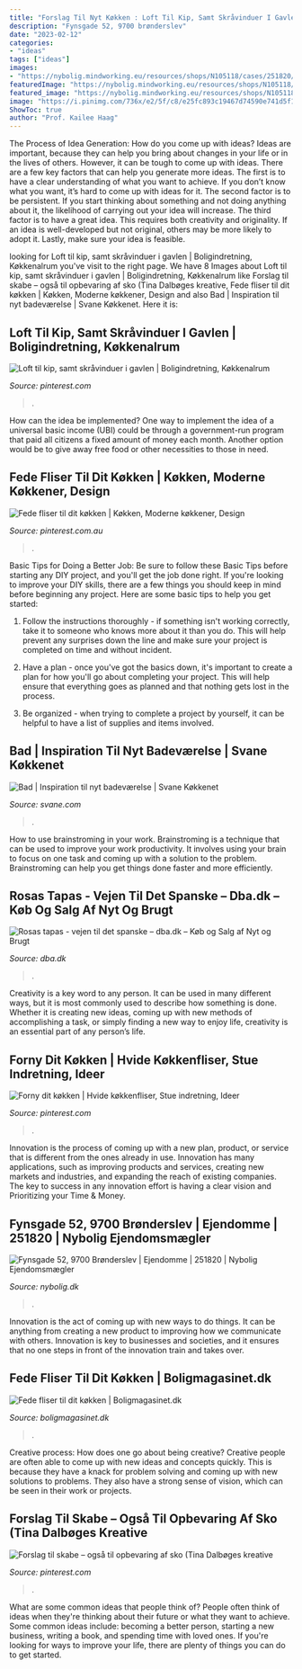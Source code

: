 ```yaml
---
title: "Forslag Til Nyt Køkken : Loft Til Kip, Samt Skråvinduer I Gavlen"
description: "Fynsgade 52, 9700 brønderslev"
date: "2023-02-12"
categories:
- "ideas"
tags: ["ideas"]
images:
- "https://nybolig.mindworking.eu/resources/shops/N105118/cases/251820/casemedia/images/8c50c79e5086acbae1ad132ef4ea2253/customsize.jpg?deviceid=xxx&amp;bgcolor=ffffff&amp;dpi=72&amp;jq=70&amp;tp=rgb&amp;fo=1&amp;w=1920&amp;h=1200"
featuredImage: "https://nybolig.mindworking.eu/resources/shops/N105118/cases/251820/casemedia/images/8c50c79e5086acbae1ad132ef4ea2253/customsize.jpg?deviceid=xxx&amp;bgcolor=ffffff&amp;dpi=72&amp;jq=70&amp;tp=rgb&amp;fo=1&amp;w=1920&amp;h=1200"
featured_image: "https://nybolig.mindworking.eu/resources/shops/N105118/cases/251820/casemedia/images/8c50c79e5086acbae1ad132ef4ea2253/customsize.jpg?deviceid=xxx&amp;bgcolor=ffffff&amp;dpi=72&amp;jq=70&amp;tp=rgb&amp;fo=1&amp;w=1920&amp;h=1200"
image: "https://i.pinimg.com/736x/e2/5f/c8/e25fc893c19467d74590e741d5f1b64c--villa.jpg"
ShowToc: true
author: "Prof. Kailee Haag"
---
```



The Process of Idea Generation: How do you come up with ideas?
Ideas are important, because they can help you bring about changes in your life or in the lives of others. However, it can be tough to come up with ideas. There are a few key factors that can help you generate more ideas. The first is to have a clear understanding of what you want to achieve. If you don’t know what you want, it’s hard to come up with ideas for it. The second factor is to be persistent. If you start thinking about something and not doing anything about it, the likelihood of carrying out your idea will increase. The third factor is to have a great idea. This requires both creativity and originality. If an idea is well-developed but not original, others may be more likely to adopt it. Lastly, make sure your idea is feasible.

	

		
looking for Loft til kip, samt skråvinduer i gavlen | Boligindretning, Køkkenalrum you've visit to the right page. We have 8 Images about Loft til kip, samt skråvinduer i gavlen | Boligindretning, Køkkenalrum like Forslag til skabe – også til opbevaring af sko (Tina Dalbøges kreative, Fede fliser til dit køkken | Køkken, Moderne køkkener, Design and also Bad | Inspiration til nyt badeværelse | Svane Køkkenet. Here it is:
		
    
## Loft Til Kip, Samt Skråvinduer I Gavlen | Boligindretning, Køkkenalrum

<img loading=lazy src="https://i.pinimg.com/736x/e2/5f/c8/e25fc893c19467d74590e741d5f1b64c--villa.jpg" onerror="this.onerror=null;this.src='https://tse1.mm.bing.net/th?id=OIP.wdH8cRxZuw3_xlSEkUrFDQHaE8&amp;pid=15.1';" alt="Loft til kip, samt skråvinduer i gavlen | Boligindretning, Køkkenalrum">

_Source: pinterest.com_

>. 

	

How can the idea be implemented?
One way to implement the idea of a universal basic income (UBI) could be through a government-run program that paid all citizens a fixed amount of money each month. Another option would be to give away free food or other necessities to those in need.

    
## Fede Fliser Til Dit Køkken | Køkken, Moderne Køkkener, Design

<img loading=lazy src="https://i.pinimg.com/originals/04/6c/99/046c991c62c9baed2819cac76d6dfae6.png" onerror="this.onerror=null;this.src='https://tse2.mm.bing.net/th?id=OIP.OFVHjV3iIMSb6-0GgqdznwHaHX&amp;pid=15.1';" alt="Fede fliser til dit køkken | Køkken, Moderne køkkener, Design">

_Source: pinterest.com.au_

>. 

	

Basic Tips for Doing a Better Job: Be sure to follow these Basic Tips before starting any DIY project, and you'll get the job done right.
If you're looking to improve your DIY skills, there are a few things you should keep in mind before beginning any project. Here are some basic tips to help you get started: 
1) Follow the instructions thoroughly - if something isn't working correctly, take it to someone who knows more about it than you do. This will help prevent any surprises down the line and make sure your project is completed on time and without incident. 

2) Have a plan - once you've got the basics down, it's important to create a plan for how you'll go about completing your project. This will help ensure that everything goes as planned and that nothing gets lost in the process. 

3) Be organized - when trying to complete a project by yourself, it can be helpful to have a list of supplies and items involved.

    
## Bad | Inspiration Til Nyt Badeværelse | Svane Køkkenet

<img loading=lazy src="https://www.svane.com/Files/Images/Svane/Bad/RAW/Massiv/bad-massiv-raw-a.jpg" onerror="this.onerror=null;this.src='https://tse2.mm.bing.net/th?id=OIP.v5sI8pnEVxGhVeDcbswfYwHaEK&amp;pid=15.1';" alt="Bad | Inspiration til nyt badeværelse | Svane Køkkenet">

_Source: svane.com_

>. 

	

How to use brainstroming in your work.
Brainstroming is a technique that can be used to improve your work productivity. It involves using your brain to focus on one task and coming up with a solution to the problem. Brainstroming can help you get things done faster and more efficiently.

    
## Rosas Tapas - Vejen Til Det Spanske – Dba.dk – Køb Og Salg Af Nyt Og Brugt

<img loading=lazy src="https://i.ebayimg.com/images/g/P4gAAOSwkwxdpeih/s-l1200.jpg" onerror="this.onerror=null;this.src='https://tse1.mm.bing.net/th?id=OIP.XitUJ40s9X3HFgL3qjHwvgHaIt&amp;pid=15.1';" alt="Rosas tapas - vejen til det spanske – dba.dk – Køb og Salg af Nyt og Brugt">

_Source: dba.dk_

>. 

	

Creativity is a key word to any person. It can be used in many different ways, but it is most commonly used to describe how something is done. Whether it is creating new ideas, coming up with new methods of accomplishing a task, or simply finding a new way to enjoy life, creativity is an essential part of any person’s life.

    
## Forny Dit Køkken | Hvide Køkkenfliser, Stue Indretning, Ideer

<img loading=lazy src="https://i.pinimg.com/originals/e7/3f/69/e73f69052209ac8766f73d591622cdc2.jpg" onerror="this.onerror=null;this.src='https://tse1.mm.bing.net/th?id=OIP.63Y9XmgnHokuPiKDsIfgWgHaIv&amp;pid=15.1';" alt="Forny dit køkken | Hvide køkkenfliser, Stue indretning, Ideer">

_Source: pinterest.com_

>. 

	

Innovation is the process of coming up with a new plan, product, or service that is different from the ones already in use. Innovation has many applications, such as improving products and services, creating new markets and industries, and expanding the reach of existing companies. The key to success in any innovation effort is having a clear vision and Prioritizing your Time & Money.

    
## Fynsgade 52, 9700 Brønderslev | Ejendomme | 251820 | Nybolig Ejendomsmægler

<img loading=lazy src="https://nybolig.mindworking.eu/resources/shops/N105118/cases/251820/casemedia/images/8c50c79e5086acbae1ad132ef4ea2253/customsize.jpg?deviceid=xxx&amp;bgcolor=ffffff&amp;dpi=72&amp;jq=70&amp;tp=rgb&amp;fo=1&amp;w=1920&amp;h=1200" onerror="this.onerror=null;this.src='https://tse2.mm.bing.net/th?id=OIP.XTW1CUyZT_BU67tZIsKg0gHaEo&amp;pid=15.1';" alt="Fynsgade 52, 9700 Brønderslev | Ejendomme | 251820 | Nybolig Ejendomsmægler">

_Source: nybolig.dk_

>. 

	

Innovation is the act of coming up with new ways to do things. It can be anything from creating a new product to improving how we communicate with others. Innovation is key to businesses and societies, and it ensures that no one steps in front of the innovation train and takes over.

    
## Fede Fliser Til Dit Køkken | Boligmagasinet.dk

<img loading=lazy src="https://images.interactives.dk/screen-shot-2015-08-26-at-16-03-58-w9VUVpw1Klrm4vCS1MPUlg.png?auto=compress&amp;ch=Width%2CDPR" onerror="this.onerror=null;this.src='https://tse1.mm.bing.net/th?id=OIP.iy4rPsIJQujmiZOzhuL8LwHaHW&amp;pid=15.1';" alt="Fede fliser til dit køkken | Boligmagasinet.dk">

_Source: boligmagasinet.dk_

>. 

	

Creative process: How does one go about being creative?
Creative people are often able to come up with new ideas and concepts quickly. This is because they have a knack for problem solving and coming up with new solutions to problems. They also have a strong sense of vision, which can be seen in their work or projects.

    
## Forslag Til Skabe – Også Til Opbevaring Af Sko (Tina Dalbøges Kreative

<img loading=lazy src="https://i.pinimg.com/originals/cd/3a/c6/cd3ac60e2c5e6c85676fb4c3ef8bc7a5.jpg" onerror="this.onerror=null;this.src='https://tse3.mm.bing.net/th?id=OIP.NKshrPlgBP0EYcRir9k6iwHaHH&amp;pid=15.1';" alt="Forslag til skabe – også til opbevaring af sko (Tina Dalbøges kreative">

_Source: pinterest.com_

>. 

	

What are some common ideas that people think of?
People often think of ideas when they're thinking about their future or what they want to achieve. Some common ideas include: becoming a better person, starting a new business, writing a book, and spending time with loved ones. If you're looking for ways to improve your life, there are plenty of things you can do to get started.

